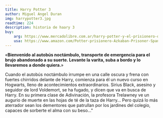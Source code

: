 ```yaml
---
title: Harry Potter 3
author: Miguel Angel Duran
img: harrypotter3.jpg
readtime: 224
description: historia de haary 3
buy:
    arg: https://www.mercadolibre.com.ar/harry-potter-y-el-prisionero-de-azkaban-de-j-k-rowling-editorial-salamandra-bolsillo/p/MLA21979035#polycard_client=search-nordic&searchVariation=MLA21979035&position=9&search_layout=stack&type=product&tracking_id=c68487da-5d50-4777-b993-6de228c0ee99&wid=MLA1419327415&sid=search
    usa: https://www.amazon.com/Potter-prisionero-Azkaban-Prisoner-Spanish/dp/6073193912/ref=pd_bxgy_d_sccl_2/137-1688349-1741238?pd_rd_w=LY6T3&content-id=amzn1.sym.f7fa8b58-6436-47b8-8741-9e90c231669e&pf_rd_p=f7fa8b58-6436-47b8-8741-9e90c231669e&pf_rd_r=KRGE9F971E422802J750&pd_rd_wg=OiiAV&pd_rd_r=ecadefb3-17ea-4648-b4a3-91a84c435d9d&pd_rd_i=6073193912&psc=1
---
```

«**Bienvenido al autobús noctámbulo, transporte de emergencia para el brujo abandonado a su suerte. Levante la varita, suba a bordo y lo llevaremos a donde quiera.**»
 
Cuando el autobús noctámbulo irrumpe en una calle oscura y frena con fuertes chirridos delante de Harry, comienza para él un nuevo curso en Hogwarts, lleno de acontecimientos extraordinarios. Sirius Black, asesino y seguidor de lord Voldemort, se ha fugado, y dicen que va en busca de Harry. En su primera clase de Adivinación, la profesora Trelawney ve un augurio de muerte en las hojas de té de la taza de Harry... Pero quizá lo más aterrador sean los dementores que patrullan por los jardines del colegio, capaces de sorberte el alma con su beso..."